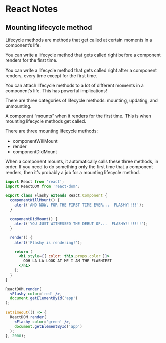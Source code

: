 # React Notes
## Mounting lifecycle method
Lifecycle methods are methods that get called at certain moments in a component’s life.

You can write a lifecycle method that gets called right before a component renders for the first time.

You can write a lifecycle method that gets called right after a component renders, every time except for the first time.

You can attach lifecycle methods to a lot of different moments in a component’s life. This has powerful implications!

There are three categories of lifecycle methods: mounting, updating, and unmounting.

A component “mounts” when it renders for the first time. This is when mounting lifecycle methods get called.

There are three mounting lifecycle methods:

* componentWillMount
* render
* componentDidMount

When a component mounts, it automatically calls these three methods, in order.
If you need to do something only the first time that a component renders, then it’s probably a job for a mounting lifecycle method.
 
```jsx
import React from 'react';
import ReactDOM from 'react-dom';

export class Flashy extends React.Component {
  componentWillMount() {
    alert('AND NOW, FOR THE FIRST TIME EVER...  FLASHY!!!!');
  }
  
  componentDidMount() {
    alert('YOU JUST WITNESSED THE DEBUT OF...  FLASHY!!!!!!!');
  }

  render() {
    alert('Flashy is rendering!');

    return (
      <h1 style={{ color: this.props.color }}>
        OOH LA LA LOOK AT ME I AM THE FLASHIEST
      </h1>
    );
  }
}

ReactDOM.render(
  <Flashy color='red' />,
  document.getElementById('app')
);

setTimeout(() => {
  ReactDOM.render(
    <Flashy color='green' />,
    document.getElementById('app')
  );
}, 2000);
```

